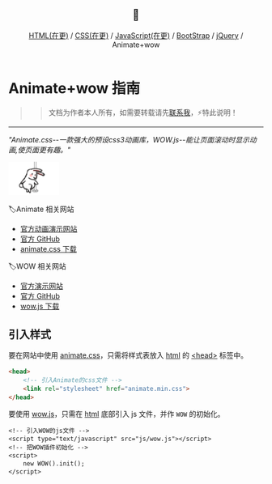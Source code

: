 <div align="center">
  <h2><a name="head"></a>📖</h2>
</div>  
<div align="center">
  <a href="https://github.com/fmw666/Front-end/blob/master/HTML/README.md#head">HTML(在更)</a> 
  / 
  <a href="https://github.com/fmw666/Front-end/blob/master/CSS/README.md#head">CSS(在更)</a> 
  / 
  <a href="https://github.com/fmw666/Front-end/blob/master/JavaScript/README.md#head">JavaScript(在更)</a> 
  / 
  <a href="#">BootStrap</a> 
  / 
  <a href="#">jQuery</a>
  /
  Animate+wow
</div>

<br>

# Animate+wow 指南

>> 文档为作者本人所有，如需要转载请先[联系我](https://github.com/fmw666)，⚡特此说明！
<hr/>

*"Animate.css--一款强大的预设css3动画库，WOW.js--能让页面滚动时显示动画,使页面更有趣。"*

<img src="https://github.com/fmw666/my-image-file/blob/master/images/gif/2.gif" width="100">

🏷Animate 相关网站
 - [官方动画演示网站](https://daneden.github.io/animate.css/)
 - [官方 GitHub](https://github.com/daneden/animate.css)
 - [animate.css 下载](https://raw.githubusercontent.com/daneden/animate.css/master/animate.css)
 
🏷WOW 相关网站
 - [官方演示网站](https://www.delac.io/wow/)
 - [官方 GitHub](https://github.com/matthieua/WOW)
 - [wow.js 下载](https://raw.githubusercontent.com/matthieua/WOW/master/dist/wow.js)

## 引入样式
要在网站中使用 [animate.css](#welcome)，只需将样式表放入 [html](#welcome) 的 [\<head\>](#welcome) 标签中。

```html
<head>
    <!-- 引入Animate的css文件 -->
    <link rel="stylesheet" href="animate.min.css">
</head>
```

要使用 [wow.js](#welcome)，只需在 [html](#welcome) 底部引入 js 文件，并作 `WOW` 的初始化。

```
<!-- 引入WOW的js文件 -->
<script type="text/javascript" src="js/wow.js"></script>
<!-- 把WOW插件初始化 -->
<script>
    new WOW().init();
</script>
```
